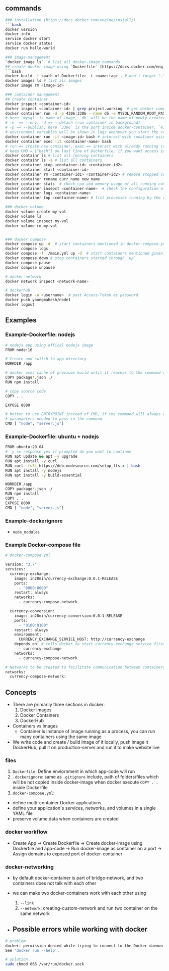 ## commands
```bash
### installation (https://docs.docker.com/engine/install/)
```bash
docker version
docker info
service docker start
service docker status
docker run hello-world

### image-management
`docker image ls`  # list all docker-image commands
## create docker image using `Dockerfile` (https://docs.docker.com/engine/reference/builder)
```bash
docker build -f <path-of-Dockerfile> -t <name:tag> . # don't forget "." at the end
docker images ls # list all images
docker image rm <image-id>

### container management
## create container
docker inspect <container-id>
docker inspect <container-id> | grep project.working  # get docker-compose file which started the container
docker container run -d -p 4306:3306 --name db -e MYSQL_RANDOM_ROOT_PASSWORD=yes mysql
# here `mysql` is name of image, `db` will be the name of newly-created container
# -e  == --env, -d == --detach (run container in background)
# -p == --publish, here `3306` is the port inside docker-container, `4306` is port from where we can access 3306
# environment variables will be shown in logs whenever you start the container
docker container run -it <image-id> bash # interact with conatiner using bash
docker container exec -it <container-name> bash
# run == create new container, exec == interact with already running container
# keep CMD = ["bash"] on last line of Dockerfile, if you want access image using bash
docker containr ls # list all running containers
docker containr ls -a # list all containers
docker container stop <container-id> <container-id2>
docker container start <container-id>
docker container rm <container-id1> <container-id2> # remove stopped containers
docker container rename curr_name new_name
docker container stats  # check cpu and memory usage of all running containers
docker container insepct <container-name>  # check the configuration of the container
docker container logs <container-name>
docker container top <container-name> # list processes running by the container

### docker volume
docker volume create my-vol
docker volume ls
docker volume inspect my-vol
docker volume rm my-vol


### docker compose
docker compose up -d  # start containers mentioned in docker-compose.yml
docker compose logs 
docker compose -f ./main.yml up -d  # start containers mentioned given <any>.yml file
docker compose down # stop containers started through `up`
docker compose pause
docker compose unpause

# docker-network
docker network inspect <network-name>

# dockerhub
docker login -u <username>  # past Access-Token as password
docker push youngmahesh/node1
docker logout
```
## Examples
### Example-Dockerfile: nodejs
```bash
# nodejs app using offical nodejs image
FROM node:16

# Create and switch to app directory
WORKDIR /app

# docker uses cache of previuos build until it reaches to the command where files are changed, hence if we use npm install before copying all folders, it will reuse cache of previous `npm install` until package.json file is not changed
COPY package*.json ./
RUN npm install

# copy source code
COPY . .

EXPOSE 8080

# better to use ENTRYPOINT instead of CMD, if the command will always remain same, and there will be no additional
# paramaeters needed to pass in the command
CMD [ "node", "server.js"]
```
### Example-Dockerfile: ubuntu + nodejs
```bash
FROM ubuntu:20.04
# -y == response yes if prompted do you want to continue
RUN apt update && apt -y upgrade
RUN apt install -y curl
RUN curl -fsSL https://deb.nodesource.com/setup_lts.x | bash -
RUN apt install -y nodejs
RUN apt install -y build-essential

WORKDIR /app
COPY package*.json ./
RUN npm install
COPY . .
EXPOSE 8080
CMD [ "node", "server.js"]
```
### Example-dockerignore
- `node_modules`
### Example Docker-compose file
```bash
# docker-compose.yml

version: "3.7"
services:
  currency-exchange:
    image: in28min/currency-exchange:0.0.1-RELEASE
    ports:
      - "8000:8000"
    restart: always
    networks:
      - currency-compose-network

  currency-conversion:
    image: in28min/currency-conversion:0.0.1-RELEASE
    ports:
      - "8100:8100"
    restart: always
    environment:
      CURRENCY_EXCHANGE_SERVICE_HOST: http://currency-exchange
    depends_on: # tells docker to start currency-exchange service first
      - currency-exchange
    networks:
      - currency-compose-network

# Networks to be created to facilitate communication between containers
networks:
  currency-compose-network:
```

## Concepts
- There are primarily three sections in docker:
	1. Docker Images
	2. Docker Containers
	3. DockerHub
- Containers vs Images
	- Container is instance of image running as a process, you can run many containers using the same image
- We write code and create / build image of it locally, push image it DockerHub, pull it on production-server and run it to make website live
### files
1. `Dockerfile`: Define enviornment in which app-code will run
2. `.dockerignore`: same as `.gitignore` include, path of folders/files which will be not copied inside docker-image when docker execute `COPY . .` inside Dockerfile
3. `docker-compose.yml`:
- define multi-container Docker applications
- define your application's services, networks, and volumes in a single YAML file
- preserve volume data when containers are created
### docker workflow
- Create App -> Create Dockerfile -> Create docker-image using Dockerfile and app-code -> Run docker-image as container on a port -> Assign domains to exposed port of docker-container
### docker-networking
- by default docker-container is part of bridge-network, and two containers does not talk with each other
- we can make two docker-containers work with each other using
	1. `--link`
	2. `--network`: creating-custom-network and run two container on the same network
	
- ## Possible errors while working with docker
```bash
# problem
docker: permission denied while trying to connect to the Docker daemon socket at unix:///var/run/docker.sock: Post "http://%2Fvar%2Frun%2Fdocker.sock/v1.24/containers/create": dial unix /var/run/docker.sock: connect: permission denied.
See 'docker run --help'.

# solution
sudo chmod 666 /var/run/docker.sock
```